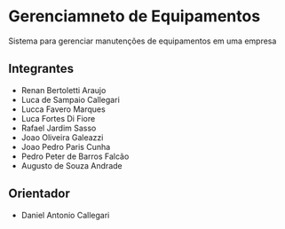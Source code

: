 # Gerenciamneto de Equipamentos
Sistema para gerenciar manutenções de equipamentos em uma empresa

## Integrantes
* Renan Bertoletti Araujo
* Luca de Sampaio Callegari
* Lucca Favero Marques
* Luca Fortes Di Fiore
* Rafael Jardim Sasso
* Joao Oliveira Galeazzi
* Joao Pedro Paris Cunha
* Pedro Peter de Barros Falcão	
* Augusto de Souza Andrade

## Orientador
* Daniel Antonio Callegari
